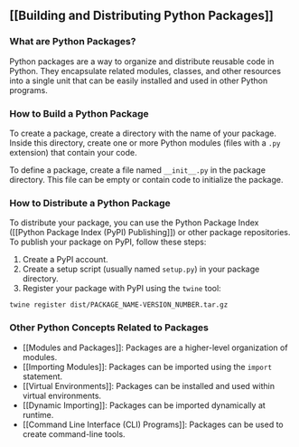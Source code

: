 ## [[Building and Distributing Python Packages]]

### What are Python Packages?
Python packages are a way to organize and distribute reusable code in Python. They encapsulate related modules, classes, and other resources into a single unit that can be easily installed and used in other Python programs.

### How to Build a Python Package
To create a package, create a directory with the name of your package. Inside this directory, create one or more Python modules (files with a `.py` extension) that contain your code.

To define a package, create a file named `__init__.py` in the package directory. This file can be empty or contain code to initialize the package.

### How to Distribute a Python Package
To distribute your package, you can use the Python Package Index ([[Python Package Index (PyPI) Publishing]]) or other package repositories. To publish your package on PyPI, follow these steps:

1. Create a PyPI account.
2. Create a setup script (usually named `setup.py`) in your package directory.
3. Register your package with PyPI using the `twine` tool:
 ```
 twine register dist/PACKAGE_NAME-VERSION_NUMBER.tar.gz
 ```

### Other Python Concepts Related to Packages
- [[Modules and Packages]]: Packages are a higher-level organization of modules.
- [[Importing Modules]]: Packages can be imported using the `import` statement.
- [[Virtual Environments]]: Packages can be installed and used within virtual environments.
- [[Dynamic Importing]]: Packages can be imported dynamically at runtime.
- [[Command Line Interface (CLI) Programs]]: Packages can be used to create command-line tools.